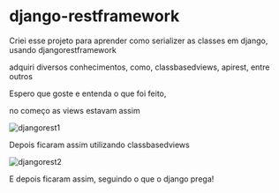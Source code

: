 # django-restframework


Criei esse projeto para aprender como serializer as classes em django, usando djangorestframework

adquiri diversos conhecimentos, como, classbasedviews, apirest, entre outros

Espero que goste e entenda o que foi feito, 


no começo as views estavam assim 


![djangorest1](https://user-images.githubusercontent.com/78391270/153518384-5e9391d9-5a58-4102-bdd7-abb6dd12193b.PNG)


Depois ficaram assim utilizando classbasedviews


![djangorest2](https://user-images.githubusercontent.com/78391270/153518438-6fe7a367-731e-4e85-a80c-975785753aaf.PNG)


E depois ficaram assim, seguindo o que o django prega! 
